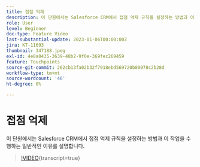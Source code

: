 ```yaml
---
title: 접점 억제
description: 이 단원에서는 Salesforce CRM에서 접점 억제 규칙을 설정하는 방법과 이 작업을 수행하는 일반적인 이유를 설명합니다.
role: User
level: Beginner
doc-type: Feature Video
last-substantial-update: 2023-01-06T00:00:00Z
jira: KT-11693
thumbnail: 347188.jpeg
exl-id: 4e8a0435-3639-48b2-9f0e-369fec269459
feature: Touchpoints
source-git-commit: 262cb13fa02b32f7918ebd569720b80078c2b28d
workflow-type: tm+mt
source-wordcount: '46'
ht-degree: 0%

---
```


# 접점 억제

이 단원에서는 Salesforce CRM에서 접점 억제 규칙을 설정하는 방법과 이 작업을 수행하는 일반적인 이유를 설명합니다.

>[!VIDEO](https://video.tv.adobe.com/v/3421382/?learn=on&captions=kor){transcript=true}
